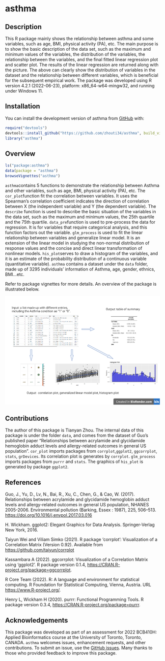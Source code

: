 
<!-- README.md is generated from README.Rmd. Please edit that file -->

# asthma

<!-- badges: start -->
<!-- badges: end -->

## Description

This R package mainly shows the relationship between asthma and some
variables, such as age, BMI, physical activity (PA), etc. The main
purpose is to show the basic description of the data set, such as the
maximum and minimum values of the variables, the distribution of the
variables, the relationship between the variables, and the final fitted
linear regression plot and scatter plot. The results of the linear
regression are returned along with the picture. The above can clearly
show the distribution of variables in the dataset and the relationship
between different variables, which is beneficial for the subsequent
empirical work. The package was developed using R version 4.2.1
(2022-06-23), platform: x86_64-w64-mingw32, and running under Windows
11.

## Installation

You can install the development version of asthma from
[GitHub](https://github.com/) with:

``` r
require("devtools")
devtools::install_github("https://github.com/zhouti34/asthma", build_vignettes = TRUE)
library("asthma")
```

## Overview

``` r
ls("package:asthma")
data(package = "asthma") 
browseVignettes("asthma")
```

`asthma`contains 5 functions to demonstrate the relationship between
Asthma and other variables, such as age, BMI, physical activity (PA),
etc. The `cor_plot`function fit the correlation between variables. It
uses the Spearman’s correlation coefficient indicates the direction of
correlation between X (the independent variable) and Y (the dependent
variable). The `describe` function is used to describe the basic
situation of the variables in the data set, such as the maximum and
minimum values, the 25th quartile and the 75th quartile.
`data_pre`function is used to pre-process the data for regression. It is
for variables that require categorical analysis, and this function
factors out the variable. `glm_process` is used to fit the linear
relationship between variables and generalize linear model. It is an
extension of the linear model in studying the non-normal distribution of
response values and the concise and direct linear transformation of
nonlinear models. `his_plot`serves to draw a histogram of the variables,
and it is an estimate of the probability distribution of a continuous
variable (quantitative variable). `asthma` contains a dataset under the
`data` folder, made up of 3295 individuals’ information of Asthma, age,
gender, ethnics, BMI…etc.

Refer to package vignettes for more details. An overview of the package
is illustrated below.

![](./inst/extdata/readme.png)

## Contributions

The author of this package is Tianyan Zhou. The internal data of this
package is under the folder `data`, and comes from the dataset of Guo’s
published paper “Relationships between acrylamide and glycidamide
hemoglobin adduct levels and allergy-related outcomes in general US
population”. `cor_plot` imports packages from `corrplot`,`ggplot2`,
`ggcorrplot`, `stats`, `grDevices`. Its correlation plot is generates by
`corrplot`. `glm_process` imports packages from `purrr` and `stats`. The
graphics of `his_plot` is generated by package `ggplot2`.

## References

Guo, J., Yu, D., Lv, N., Bai, R., Xu, C., Chen, G., & Cao, W. (2017).
Relationships between acrylamide and glycidamide hemoglobin adduct
levels and allergy-related outcomes in general US population, NHANES
2005-2006. Environmental pollution (Barking, Essex : 1987), 225,
506–513. <https://doi.org/10.1016/j.envpol.2017.03.016>

H. Wickham. ggplot2: Elegant Graphics for Data Analysis. Springer-Verlag
New York, 2016.

Taiyun Wei and Viliam Simko (2021). R package ‘corrplot’: Visualization
of a Correlation Matrix (Version 0.92). Available from
<https://github.com/taiyun/corrplot>

Kassambara A (2022). ggcorrplot: Visualization of a Correlation Matrix
using ‘ggplot2’. R package version 0.1.4,
<https://CRAN.R-project.org/package=ggcorrplot>.

R Core Team (2022). R: A language and environment for statistical
computing. R Foundation for Statistical Computing, Vienna, Austria. URL
<https://www.R-project.org/>.

Henry L, Wickham H (2020). purrr: Functional Programming Tools. R
package version 0.3.4, <https://CRAN.R-project.org/package=purrr>.

## Acknowledgements

This package was developed as part of an assessment for 2022 BCB410H:
Applied Bioinformatics course at the University of Toronto, Toronto,
CANADA. `asthma` welcomes issues, enhancement requests, and other
contributions. To submit an issue, use the [GitHub
issues](https://github.com/zhouti34/asthma/issues). Many thanks to those
who provided feedback to improve this package.

